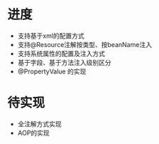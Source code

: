 # 进度
- 支持基于xml的配置方式
- 支持@Resource注解按类型、按beanName注入
- 支持系统属性的配置及注入方式
- 基于字段、基于方法注入级别区分
- @PropertyValue 的实现

# 待实现
- 全注解方式实现
- AOP的实现
